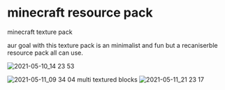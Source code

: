 # minecraft resource pack 
minecraft texture pack 

aur goal with this texture pack
is an minimalist and fun but a recaniserble resource pack all can use.

![2021-05-10_14 23 53](https://user-images.githubusercontent.com/44124727/117658932-9bfc9100-b19b-11eb-9dfb-69392f2ff739.png)

![2021-05-11_09 34 04](https://user-images.githubusercontent.com/44124727/117776849-488e4f80-b23c-11eb-87f4-ae6876d2b1a9.png)
multi textured blocks
![2021-05-11_21 23 17](https://user-images.githubusercontent.com/44124727/117872833-6a6cee00-b29f-11eb-86f0-1307ae2ddeb0.png)

